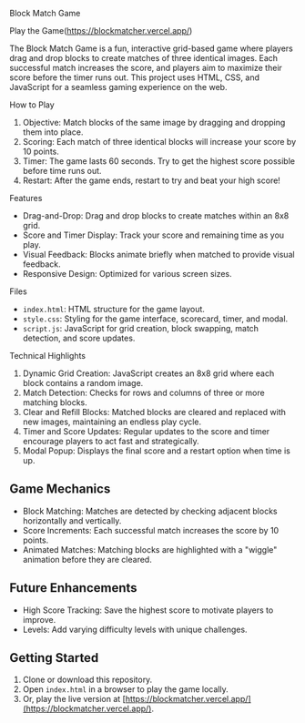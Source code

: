 Block Match Game

Play the Game(https://blockmatcher.vercel.app/)

The Block Match Game is a fun, interactive grid-based game where players drag and drop blocks to create matches of three identical images. Each successful match increases the score, and players aim to maximize their score before the timer runs out. This project uses HTML, CSS, and JavaScript for a seamless gaming experience on the web.

 How to Play
1. Objective: Match blocks of the same image by dragging and dropping them into place.
2. Scoring: Each match of three identical blocks will increase your score by 10 points.
3. Timer: The game lasts 60 seconds. Try to get the highest score possible before time runs out.
4. Restart: After the game ends, restart to try and beat your high score!

Features
- Drag-and-Drop: Drag and drop blocks to create matches within an 8x8 grid.
- Score and Timer Display: Track your score and remaining time as you play.
- Visual Feedback: Blocks animate briefly when matched to provide visual feedback.
- Responsive Design: Optimized for various screen sizes.

 Files
- `index.html`: HTML structure for the game layout.
- `style.css`: Styling for the game interface, scorecard, timer, and modal.
- `script.js`: JavaScript for grid creation, block swapping, match detection, and score updates.

 Technical Highlights
1. Dynamic Grid Creation: JavaScript creates an 8x8 grid where each block contains a random image.
2. Match Detection: Checks for rows and columns of three or more matching blocks.
3. Clear and Refill Blocks: Matched blocks are cleared and replaced with new images, maintaining an endless play cycle.
4. Timer and Score Updates: Regular updates to the score and timer encourage players to act fast and strategically.
5. Modal Popup: Displays the final score and a restart option when time is up.

## Game Mechanics
- Block Matching: Matches are detected by checking adjacent blocks horizontally and vertically.
- Score Increments: Each successful match increases the score by 10 points.
- Animated Matches: Matching blocks are highlighted with a "wiggle" animation before they are cleared.

## Future Enhancements
- High Score Tracking: Save the highest score to motivate players to improve.
- Levels: Add varying difficulty levels with unique challenges.

## Getting Started
1. Clone or download this repository.
2. Open `index.html` in a browser to play the game locally.
3. Or, play the live version at [https://blockmatcher.vercel.app/](https://blockmatcher.vercel.app/).

